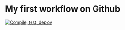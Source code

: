 # My first workflow on Github

[![Compile, test, deploy](https://github.com/Alejandro-houlu/day12-giphy/actions/workflows/main.yaml/badge.svg)](https://github.com/Alejandro-houlu/day12-giphy/actions/workflows/main.yaml)